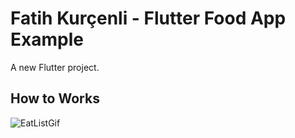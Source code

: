 # Fatih Kurçenli - Flutter Food App Example

A new Flutter project.

## How to Works

![EatListGif](https://user-images.githubusercontent.com/34714108/91899022-41727300-eca5-11ea-9857-2d4148d2c657.gif)
